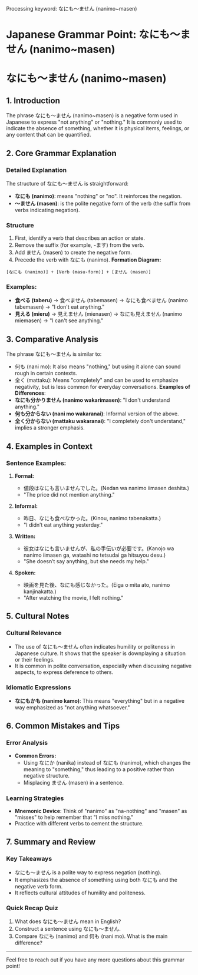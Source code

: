 Processing keyword: なにも～ません (nanimo~masen)
# Japanese Grammar Point: なにも～ません (nanimo~masen)
# なにも～ません (nanimo~masen)
## 1. Introduction
The phrase なにも～ません (nanimo~masen) is a negative form used in Japanese to express "not anything" or "nothing." It is commonly used to indicate the absence of something, whether it is physical items, feelings, or any content that can be quantified.
## 2. Core Grammar Explanation
### Detailed Explanation
The structure of なにも～ません is straightforward:
- **なにも (nanimo)**: means "nothing" or "no". It reinforces the negation.
- **～ません (masen)**: is the polite negative form of the verb (the suffix from verbs indicating negation).
### Structure
1. First, identify a verb that describes an action or state.
2. Remove the suffix (for example, -ます) from the verb.
3. Add ません (masen) to create the negative form.
4. Precede the verb with なにも (nanimo).
**Formation Diagram:**
```
[なにも (nanimo)] + [Verb (masu-form)] + [ません (masen)]
```
### Examples:
- **食べる (taberu)** → 食べません (tabemasen) → なにも食べません (nanimo tabemasen) → "I don't eat anything."
- **見える (mieru)** → 見えません (mienasen) → なにも見えません (nanimo miemasen) → "I can't see anything."
## 3. Comparative Analysis
The phrase なにも～ません is similar to:
- 何も (nani mo): It also means "nothing," but using it alone can sound rough in certain contexts.
- 全く (mattaku): Means "completely" and can be used to emphasize negativity, but is less common for everyday conversations.
**Examples of Differences**:
- **なにも分かりません (nanimo wakarimasen)**: "I don't understand anything."
- **何も分からない (nani mo wakaranai)**: Informal version of the above.
- **全く分からない (mattaku wakaranai)**: "I completely don't understand," implies a stronger emphasis.
## 4. Examples in Context
### Sentence Examples:
1. **Formal:**
   - 値段はなにも言いませんでした。(Nedan wa nanimo iimasen deshita.) 
   - "The price did not mention anything."
  
2. **Informal:**
   - 昨日、なにも食べなかった。(Kinou, nanimo tabenakatta.)
   - "I didn’t eat anything yesterday."
3. **Written:**
   - 彼女はなにも言いませんが、私の手伝いが必要です。(Kanojo wa nanimo iimasen ga, watashi no tetsudai ga hitsuyou desu.)
   - "She doesn’t say anything, but she needs my help."
4. **Spoken:**
   - 映画を見た後、なにも感じなかった。(Eiga o mita ato, nanimo kanjinakatta.)
   - "After watching the movie, I felt nothing."
## 5. Cultural Notes
### Cultural Relevance
- The use of なにも～ません often indicates humility or politeness in Japanese culture. It shows that the speaker is downplaying a situation or their feelings. 
- It is common in polite conversation, especially when discussing negative aspects, to express deference to others.
### Idiomatic Expressions
- **なにもかも (nanimo kamo)**: This means "everything" but in a negative way emphasized as "not anything whatsoever."
## 6. Common Mistakes and Tips
### Error Analysis
- **Common Errors:**
  - Using なにか (nanika) instead of なにも (nanimo), which changes the meaning to "something," thus leading to a positive rather than negative structure.
  - Misplacing ません (masen) in a sentence.
### Learning Strategies
- **Mnemonic Device**: Think of "nanimo" as "na-nothing" and "masen" as "misses" to help remember that "I miss nothing."
- Practice with different verbs to cement the structure.
## 7. Summary and Review
### Key Takeaways
- なにも～ません is a polite way to express negation (nothing).
- It emphasizes the absence of something using both なにも and the negative verb form.
- It reflects cultural attitudes of humility and politeness.
### Quick Recap Quiz
1. What does なにも～ません mean in English?
2. Construct a sentence using なにも～ません.
3. Compare なにも (nanimo) and 何も (nani mo). What is the main difference?
---
Feel free to reach out if you have any more questions about this grammar point!
